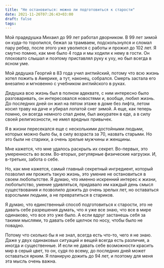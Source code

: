 ```yaml
---
title: "Не остановиться: можно ли подготовиться к старости"
date: 2021-11-26T07:26:43+03:00
draft: false
tags:
---
```




Мой прадедушка Михаил до 99 лет работал дворником. В 99 лет зимой он куда-то торопился, бежал за трамваем,
подскользнулся и сломал пару ребер, после этого уже уволился с работы и прожил до 102 лет. Я смутно помню, как мне было
4 года и мы ходили к нему в гости. Он плоховато слышал и поэтому приставлял руку к уху, но был всегда в ясном уме.

Мой дедушка Георгий в 83 года учил английский, потому что всю жизнь хотел пожить в Америке, а тут, наконец, собрался.
Смерть застала его внезапно и мгновенно с учебником английского в руках.

<!--more-->

Дедушка всю жизнь был в полном адеквате, с ним интересно было разговаривать, он интересовался новостями и, вообще, любил
жизнь. До последних дней он жил на пятом этаже в доме без лифта, летом косил траву на даче и убирал лопатой снег зимой.
А еще, как теперь помню, он всегда немного спал днем, был аккуратен в еде, а в силу своей религиозности, не имел вредных
привычек.

Я в жизни пересекался еще с несколькими достойными людьми, которых можно было бы, в силу возраста за 70, назвать
старыми. Но это были не старики, а очень зрелые мужчины и женщины.

Мне кажется, что мне удалось раскрыть их секрет. Во-первых, это умеренность во всем. Во-вторых, регулярные физические
нагрузки. И, в-третьих, забота о себе.

Но, как мне кажется, самый главный секретный ингредиент, который позволил им прожить такую жизнь, это умение не
остановиться в своем любопытстве. Я думаю, что именно искренний интерес к жизни, любопытство, умение удивляться,
придавало им каждый день смысл существования и позволило дожить до очень зрелых лет, но оставаться взрослыми людьми, а
не превратиться в стариков.

Я думаю, что единственный способ подготовиться к старости, это не давать себе разрешения думать, что я уже все знаю, что
все в мире одинаково, что все это уже было. А если вдруг застанешь себя за такими мыслями, то давать себе щелчок по
носу, чтобы было не повадно.

Потому что сколько бы я не знал, всегда есть что-то, чего я не знаю. Даже у двух одинаковых ситуаций и вещей всегда есть
различия, а иногда и существенные. И если не давать себе возможности красить мир в серый цвет, то он, судя по всему, до
последних дней может оставаться ярким. Я планирую дожить до 94 лет, и поэтому для меня эта мысль очень важна.
